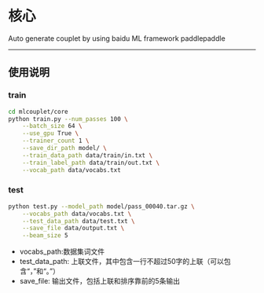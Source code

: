 # 核心

Auto generate couplet by using baidu ML framework paddlepaddle

----

## 使用说明


### train

```bash
cd mlcouplet/core
python train.py --num_passes 100 \
    --batch_size 64 \
    --use_gpu True \
    --trainer_count 1 \
    --save_dir_path model/ \
    --train_data_path data/train/in.txt \
    --train_label_path data/train/out.txt \
    --vocab_path data/vocabs.txt
```

### test

```bash
python test.py --model_path model/pass_00040.tar.gz \
    --vocabs_path data/vocabs.txt \
    --test_data_path data/test.txt \
    --save_file data/output.txt \
    --beam_size 5
```

* vocabs_path:数据集词文件
* test_data_path: 上联文件，其中包含一行不超过50字的上联（可以包含“，”和“。”）
* save_file: 输出文件，包括上联和排序靠前的5条输出
